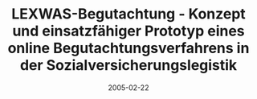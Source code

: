 ---
abstract: ''
authors:
- M. Zach
- Wolfgang Zuser
- Thomas Grechenig
date: '2005-02-22'
featured: false
links:
- name: Publik
  url: https://publik.tuwien.ac.at/showentry.php?ID=139695&lang=2
publication: 'Talk: IRIS, Salzburg, Austria; 02-22-2005 - 02-26-2005; in: "IRIS 2005.
  Effizienz von e-Loesungen in Staat und Gesellschaft. Aktuelle Fragen der Rechtsinformatik",
  Richard Borberg Verlag, (2005), ISBN: 3-415-03615-4; 132 - 137'
publication_types:
- '1'
publishDate: '2005-02-22'
title: LEXWAS-Begutachtung - Konzept und einsatzfähiger Prototyp eines online Begutachtungsverfahrens
  in der Sozialversicherungslegistik
url_pdf: ''
---